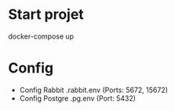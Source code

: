 # Start projet

docker-compose up

# Config

- Config Rabbit .rabbit.env (Ports: 5672, 15672)
- Config Postgre .pg.env (Port: 5432)
